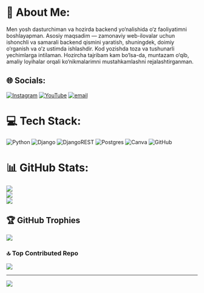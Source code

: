 # 💫 About Me:
Men yosh dasturchiman va hozirda backend yo‘nalishida o‘z faoliyatimni boshlayapman. Asosiy maqsadim — zamonaviy web-ilovalar uchun ishonchli va samarali backend qismini yaratish, shuningdek, doimiy o‘rganish va o‘z ustimda ishlashdir. Kod yozishda toza va tushunarli yechimlarga intilaman. Hozircha tajribam kam bo‘lsa-da, muntazam o‘qib, amaliy loyihalar orqali ko‘nikmalarimni mustahkamlashni rejalashtirganman.

## 🌐 Socials:
[![Instagram](https://img.shields.io/badge/Instagram-%23E4405F.svg?logo=Instagram&logoColor=white)](https://instagram.com/abdurashidovv_06) [![YouTube](https://img.shields.io/badge/YouTube-%23FF0000.svg?logo=YouTube&logoColor=white)](https://youtube.com/@@Abdulaziz-cs3xb) [![email](https://img.shields.io/badge/Email-D14836?logo=gmail&logoColor=white)](mailto:geroy7707.a@gmail.com) 

# 💻 Tech Stack:
![Python](https://img.shields.io/badge/python-3670A0?style=for-the-badge&logo=python&logoColor=ffdd54) ![Django](https://img.shields.io/badge/django-%23092E20.svg?style=for-the-badge&logo=django&logoColor=white) ![DjangoREST](https://img.shields.io/badge/DJANGO-REST-ff1709?style=for-the-badge&logo=django&logoColor=white&color=ff1709&labelColor=gray) ![Postgres](https://img.shields.io/badge/postgres-%23316192.svg?style=for-the-badge&logo=postgresql&logoColor=white) ![Canva](https://img.shields.io/badge/Canva-%2300C4CC.svg?style=for-the-badge&logo=Canva&logoColor=white) ![GitHub](https://img.shields.io/badge/github-%23121011.svg?style=for-the-badge&logo=github&logoColor=white)
# 📊 GitHub Stats:
![](https://github-readme-stats.vercel.app/api?username=KitayesUz&theme=dark&hide_border=false&include_all_commits=true&count_private=true)<br/>
![](https://nirzak-streak-stats.vercel.app/?user=KitayesUz&theme=dark&hide_border=false)<br/>
![](https://github-readme-stats.vercel.app/api/top-langs/?username=KitayesUz&theme=dark&hide_border=false&include_all_commits=true&count_private=true&layout=compact)

## 🏆 GitHub Trophies
![](https://github-profile-trophy.vercel.app/?username=KitayesUz&theme=tokyonight&no-frame=false&no-bg=false&margin-w=4)

### 🔝 Top Contributed Repo
![](https://github-contributor-stats.vercel.app/api?username=KitayesUz&limit=5&theme=blue-green&combine_all_yearly_contributions=true)

---
[![](https://visitcount.itsvg.in/api?id=KitayesUz&icon=0&color=0)](https://visitcount.itsvg.in)

<!-- Proudly created with GPRM ( https://gprm.itsvg.in ) -->
